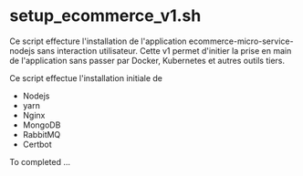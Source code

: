 # setup_ecommerce_v1.sh

Ce script effecture l'installation de l'application ecommerce-micro-service-nodejs sans interaction utilisateur.
Cette v1 permet d'initier la prise en main de l'application sans passer par Docker, Kubernetes et autres outils tiers.

Ce script effectue l'installation initiale de  
- Nodejs
- yarn
- Nginx
- MongoDB
- RabbitMQ
- Certbot

To completed …
